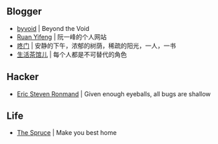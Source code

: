 ## Blogger

- [byvoid](https://www.byvoid.com/) | Beyond the Void
- [Ruan Yifeng](http://www.ruanyifeng.com/blog/) | 阮一峰的个人网站
- [咚门](http://www.dearzd.com/DBlog/) |  安静的下午，浓郁的树荫，稀疏的阳光，一人，一书
- [生活茶馆儿](https://baiyunpeng.com/) | 每个人都是不可替代的角色

## Hacker

- [Eric Steven Ronmand](http://www.catb.org/esr/) | Given enough eyeballs, all bugs are shallow

## Life
- [The Spruce](https://www.thespruce.com/) | Make you best home

